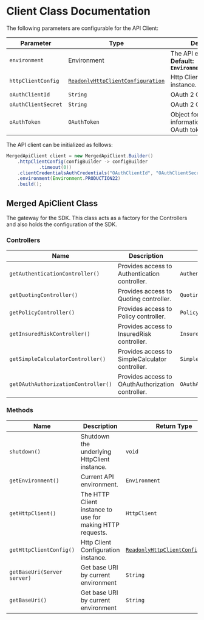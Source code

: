 
# Client Class Documentation

The following parameters are configurable for the API Client:

| Parameter | Type | Description |
|  --- | --- | --- |
| `environment` | Environment | The API environment. <br> **Default: `Environment.PRODUCTION22`** |
| `httpClientConfig` | [`ReadonlyHttpClientConfiguration`](http-client-configuration.md) | Http Client Configuration instance. |
| `oAuthClientId` | `String` | OAuth 2 Client ID |
| `oAuthClientSecret` | `String` | OAuth 2 Client Secret |
| `oAuthToken` | `OAuthToken` | Object for storing information about the OAuth token |

The API client can be initialized as follows:

```java
MergedApiClient client = new MergedApiClient.Builder()
    .httpClientConfig(configBuilder -> configBuilder
            .timeout(0))
    .clientCredentialsAuthCredentials("OAuthClientId", "OAuthClientSecret")
    .environment(Environment.PRODUCTION22)
    .build();
```

## Merged ApiClient Class

The gateway for the SDK. This class acts as a factory for the Controllers and also holds the configuration of the SDK.

### Controllers

| Name | Description | Return Type |
|  --- | --- | --- |
| `getAuthenticationController()` | Provides access to Authentication controller. | `AuthenticationController` |
| `getQuotingController()` | Provides access to Quoting controller. | `QuotingController` |
| `getPolicyController()` | Provides access to Policy controller. | `PolicyController` |
| `getInsuredRiskController()` | Provides access to InsuredRisk controller. | `InsuredRiskController` |
| `getSimpleCalculatorController()` | Provides access to SimpleCalculator controller. | `SimpleCalculatorController` |
| `getOAuthAuthorizationController()` | Provides access to OAuthAuthorization controller. | `OAuthAuthorizationController` |

### Methods

| Name | Description | Return Type |
|  --- | --- | --- |
| `shutdown()` | Shutdown the underlying HttpClient instance. | `void` |
| `getEnvironment()` | Current API environment. | `Environment` |
| `getHttpClient()` | The HTTP Client instance to use for making HTTP requests. | `HttpClient` |
| `getHttpClientConfig()` | Http Client Configuration instance. | [`ReadonlyHttpClientConfiguration`](http-client-configuration.md) |
| `getBaseUri(Server server)` | Get base URI by current environment | `String` |
| `getBaseUri()` | Get base URI by current environment | `String` |

